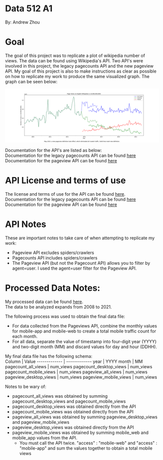 # Data 512 A1

By: Andrew Zhou

# Goal

The goal of this project was to replicate a plot of wikipedia number of views. The data can be found using Wikipedia's API. Two API's were involved in this project, the legacy pagecounts API and the new pageview API. My goal of this project is also to make instructions as clear as possible on how to replicate my work to produce the same visualized graph. The graph can be seen below:

![alt text](https://github.com/azhou5211/data-512-a1/blob/main/Page%20Views%20on%20English%20Wikipedia.png)

Documentation for the API's are listed as below:  
Documentation for the legacy pagecounts API can be found [here](https://wikitech.wikimedia.org/wiki/Analytics/AQS/Legacy_Pagecounts)  
Documentation for the pageview API can be found [here](https://wikitech.wikimedia.org/wiki/Analytics/AQS/Pageviews)  

# API License and terms of use

The license and terms of use for the API can be found [here](https://www.mediawiki.org/wiki/REST_API#Terms_and_conditions).  
Documentation for the legacy pagecounts API can be found [here](https://wikitech.wikimedia.org/wiki/Analytics/AQS/Legacy_Pagecounts)
Documentation for the pageview API can be found [here](https://wikitech.wikimedia.org/wiki/Analytics/AQS/Pageviews)  

# API Notes
These are important notes to take care of when attempting to replicate my work:
- Pageview API excludes spiders/crawlers
- Pagecounts API includes spiders/crawlers
- The Pageview API (but not the Pagecount API) allows you to filter by agent=user. I used the agent=user filter for the Pageview API.

# Processed Data Notes:
My processed data can be found [here](https://github.com/azhou5211/data-512-a1/blob/main/en-wikipedia_traffic_200712-202108.csv).  
The data to be analyzed expands from 2008 to 2021.  

The following process was used to obtain the final data file:
- For data collected from the Pageviews API, combine the monthly values for mobile-app and mobile-web to create a total mobile traffic count for each month.
- For all data, separate the value of timestamp into four-digit year (YYYY) and two-digit month (MM) and discard values for day and hour (DDHH).


My final data file has the following schema:  
Column        | Value
------------- | -------------
year          | YYYY
month         | MM
pagecount_all_views         | num_views
pagecount_desktop_views         | num_views
pagecount_mobile_views         | num_views
pageview_all_views         | num_views
pageview_desktop_views         | num_views
pageview_mobile_views         | num_views

Notes to be wary of:
- pagecount_all_views was obtained by summing pagecount_desktop_views and pagecount_mobile_views
- pagecount_desktop_views was obtained directly from the API
- pagecount_mobile_views was obtained directly from the API
- pageview_all_views was obtained by summing pageview_desktop_views and pageview_mobile_views
- pageview_desktop_views was obtained directly from the API
- pageview_mobile_views was obtained by summing mobile_web and mobile_app values from the API.
  - You must call the API twice. "access" : "mobile-web" and "access" : "mobile-app" and sum the values together to obtain a total mobile views
